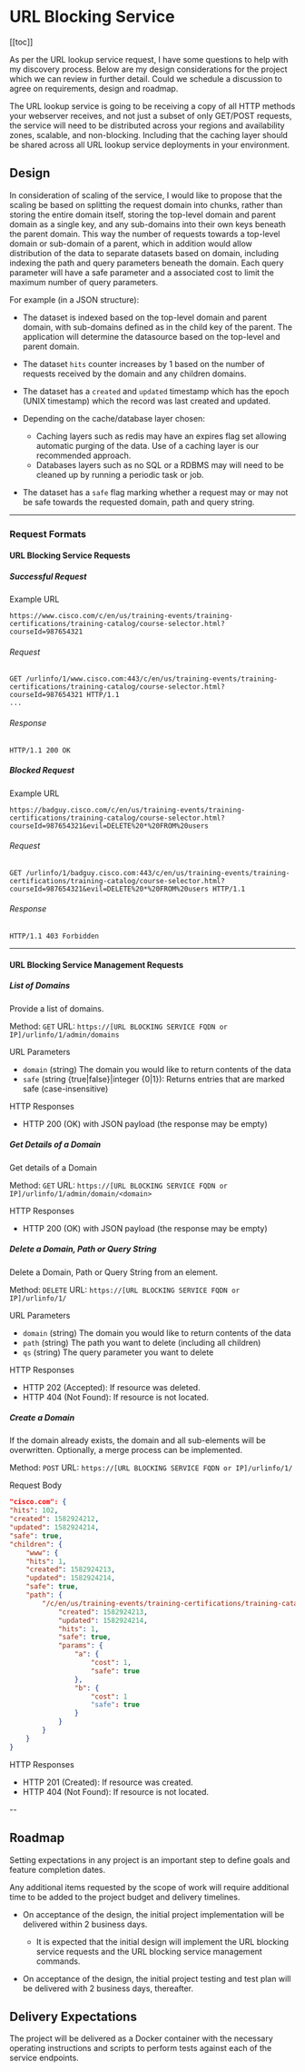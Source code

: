 # URL Blocking Service

[[toc]]

As per the URL lookup service request, I have some questions to help with my discovery process.  Below are my design considerations for the project which we can review in further detail. Could we schedule a discussion to agree on requirements, design and roadmap.  

The URL lookup service is going to be receiving a copy of all HTTP methods your webserver receives, and not just a subset of only GET/POST requests, the service will need to be distributed across your regions and availability zones, scalable, and non-blocking.  Including that the caching layer should be shared across all URL lookup service deployments in your environment.

## Design

In consideration of scaling of the service, I would like to propose that the scaling be based on splitting the request domain into chunks, rather than storing the entire domain itself, storing the top-level domain and parent domain as a single key, and any sub-domains into their own keys beneath the parent domain.  This way the number of requests towards a top-level domain or sub-domain of a parent, which in addition would allow distribution of the data to separate datasets based on domain, including indexing the path and query parameters beneath the domain. Each query parameter will have a safe parameter and a associated cost to limit the maximum number of query parameters.

For example (in a JSON structure):

* The dataset is indexed based on the top-level domain and parent domain, with sub-domains defined as in the child key of the parent.  The application will determine the datasource based on the top-level and parent domain.

* The dataset `hits` counter increases by 1 based on the number of requests received by the domain and any children domains.

* The dataset has a `created` and `updated` timestamp which has the epoch (UNIX timestamp) which the record was last created and updated.

* Depending on the cache/database layer chosen:
  * Caching layers such as redis may have an expires flag set allowing automatic purging of the data.  Use of a caching layer is our recommended approach.
  * Databases layers such as no SQL or a RDBMS may will need to be cleaned up by running a periodic task or job.

* The dataset has a `safe` flag marking whether a request may or may not be safe towards the requested domain, path and query string.

---

### Request Formats

#### URL Blocking Service Requests

##### Successful Request

Example URL

`https://www.cisco.com/c/en/us/training-events/training-certifications/training-catalog/course-selector.html?courseId=987654321`

###### Request

```plain
GET /urlinfo/1/www.cisco.com:443/c/en/us/training-events/training-certifications/training-catalog/course-selector.html?courseId=987654321 HTTP/1.1
...
```

###### Response

```
HTTP/1.1 200 OK
```

##### Blocked Request

Example URL

`https://badguy.cisco.com/c/en/us/training-events/training-certifications/training-catalog/course-selector.html?courseId=987654321&evil=DELETE%20*%20FROM%20users`

###### Request

```plain
GET /urlinfo/1/badguy.cisco.com:443/c/en/us/training-events/training-certifications/training-catalog/course-selector.html?courseId=987654321&evil=DELETE%20*%20FROM%20users HTTP/1.1
```

###### Response

```
HTTP/1.1 403 Forbidden
```

---

#### URL Blocking Service Management Requests

##### List of Domains

Provide a list of domains.

Method: `GET`
URL: `https://[URL BLOCKING SERVICE FQDN or IP]/urlinfo/1/admin/domains`

URL Parameters

* `domain` (string) The domain you would like to return contents of the data
* `safe` (string {true|false}|integer {0|1}): Returns entries that are marked safe (case-insensitive)

HTTP Responses

* HTTP 200 (OK) with JSON payload (the response may be empty)

##### Get Details of a Domain

Get details of a Domain

Method: `GET`
URL: `https://[URL BLOCKING SERVICE FQDN or IP]/urlinfo/1/admin/domain/<domain>`

HTTP Responses

* HTTP 200 (OK) with JSON payload (the response may be empty)

##### Delete a Domain, Path or Query String

Delete a Domain, Path or Query String from an element.

Method: `DELETE`
URL: `https://[URL BLOCKING SERVICE FQDN or IP]/urlinfo/1/`

URL Parameters

* `domain` (string) The domain you would like to return contents of the data
* `path` (string) The path you want to delete (including all children)
* `qs` (string) The query parameter you want to delete

HTTP Responses

* HTTP 202 (Accepted): If resource was deleted.
* HTTP 404 (Not Found): If resource is not located.

##### Create a Domain

If the domain already exists, the domain and all sub-elements will be overwritten.  Optionally, a merge process can be implemented.

Method: `POST`
URL: `https://[URL BLOCKING SERVICE FQDN or IP]/urlinfo/1/`

Request Body

```json
"cisco.com": {
"hits": 102,
"created": 1582924212,
"updated": 1582924214,
"safe": true,
"children": {
    "www": {
    "hits": 1,
    "created": 1582924213,
    "updated": 1582924214,
    "safe": true,
    "path": {
        "/c/en/us/training-events/training-certifications/training-catalog/course-selector.html": {
            "created": 1582924213,
            "updated": 1582924214,
            "hits": 1,
            "safe": true,
            "params": {
                "a": {
                    "cost": 1,
                    "safe": true
                },
                "b": {
                    "cost": 1
                    "safe": true
                }
            }
        }
    }
}
```

HTTP Responses

* HTTP 201 (Created): If resource was created.
* HTTP 404 (Not Found): If resource is not located.

--

## Roadmap

Setting expectations in any project is an important step to define goals and feature completion dates.

Any additional items requested by the scope of work will require additional time to be added to the project budget and delivery timelines.

* On acceptance of the design, the initial project implementation will be delivered within 2 business days.

  * It is expected that the initial design will implement the URL blocking service requests and the URL blocking service management commands.  

* On acceptance of the design, the initial project testing and test plan will be delivered with 2 business days, thereafter.

## Delivery Expectations

The project will be delivered as a Docker container with the necessary operating instructions and scripts to perform tests against each of the service endpoints.